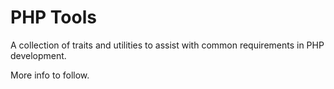 # PHP Tools

A collection of traits and utilities to assist with common requirements in PHP development.

More info to follow.
